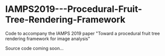# IAMPS2019---Procedural-Fruit-Tree-Rendering-Framework
Code to accompany the IAMPS 2019 paper "Toward a procedural fruit tree rendering framework for image analysis"

Source code coming soon...
